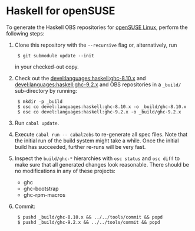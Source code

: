 # Haskell for openSUSE

To generate the Haskell OBS repositories for
[openSUSE Linux](http://opensuse.org/), perform the following steps:

1. Clone this repository with the `--recursive` flag or, alternatively, run

        $ git submodule update --init

   in your checked-out copy.

2. Check out the
   [devel:languages:haskell:ghc-8.10.x](https://build.opensuse.org/project/show/devel:languages:haskell:ghc-8.10.x) and
   [devel:languages:haskell:ghc-9.2.x](https://build.opensuse.org/project/show/devel:languages:haskell:ghc-9.2.x) and
   OBS repositories in a `_build/` sub-directory by running:

        $ mkdir -p _build
        $ osc co devel:languages:haskell:ghc-8.10.x -o _build/ghc-8.10.x
        $ osc co devel:languages:haskell:ghc-9.2.x -o _build/ghc-9.2.x

4. Run `cabal update`.

5. Execute `cabal run -- cabal2obs` to re-generate all spec files. Note that
   the initial run of the build system might take a while. Once the initial build
   has succeeded, further re-runs will be very fast.

6. Inspect the `build/ghc-*` hierarchies with `osc status` and `osc diff` to
   make sure that all generated changes look reasonable. There should be no
   modifications in any of these projects:

   - ghc
   - ghc-bootstrap
   - ghc-rpm-macros

8. Commit:

        $ pushd _build/ghc-8.10.x && ../../tools/commit && popd
        $ pushd _build/ghc-9.2.x && ../../tools/commit && popd
